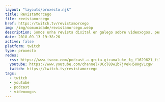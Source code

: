 ```yaml
---
layout: "layouts/proxecto.njk"
title: RevistaMorcego
file: revistamorcego
href: https://twitch.tv/revistamorcego
img: /img/comunidade/revistamorcego.webp
description: Somos unha revista dixital en galego sobre videoxogos, pero seguro que xa o sabes.
date: 2018-09-13 19:38:26
active: false
platform: twitch
type: proxecto
redes:
  rss: https://www.ivoox.com/podcast-a-gruta-gizamaluke_fg_f1629621_filtro_1.xml
  youtube: https://www.youtube.com/channel/UCcl8Dw1b7jVekH58HgVLcgw
  twitch: https://twitch.tv/revistamorcego
tags:
  - twitch
  - youtube
  - podcast
  - videoxogos
---
```

